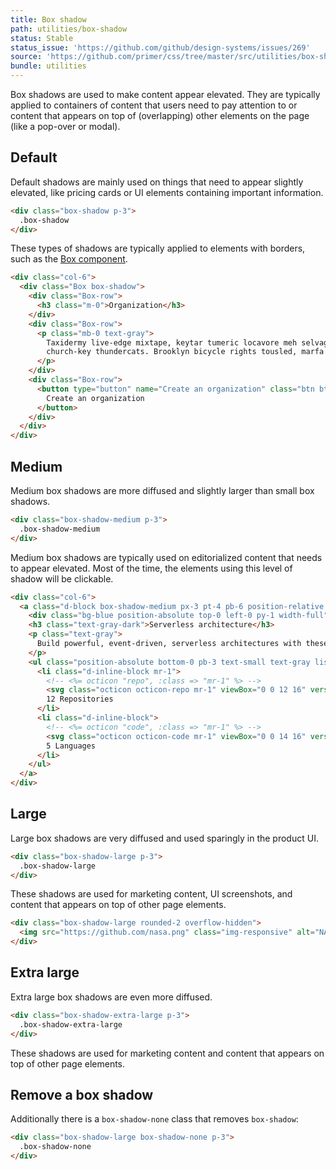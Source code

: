 ```yaml
---
title: Box shadow
path: utilities/box-shadow
status: Stable
status_issue: 'https://github.com/github/design-systems/issues/269'
source: 'https://github.com/primer/css/tree/master/src/utilities/box-shadow.scss'
bundle: utilities
---
```


Box shadows are used to make content appear elevated. They are typically applied to containers of content that users need to pay attention to or content that appears on top of (overlapping) other elements on the page (like a pop-over or modal).

## Default

Default shadows are mainly used on things that need to appear slightly elevated, like pricing cards or UI elements containing important information.

```html live
<div class="box-shadow p-3">
  .box-shadow
</div>
```

These types of shadows are typically applied to elements with borders, such as the [Box component](/components/box).

```html live
<div class="col-6">
  <div class="Box box-shadow">
    <div class="Box-row">
      <h3 class="m-0">Organization</h3>
    </div>
    <div class="Box-row">
      <p class="mb-0 text-gray">
        Taxidermy live-edge mixtape, keytar tumeric locavore meh selvage deep v letterpress vexillologist lo-fi tousled
        church-key thundercats. Brooklyn bicycle rights tousled, marfa actually.
      </p>
    </div>
    <div class="Box-row">
      <button type="button" name="Create an organization" class="btn btn-primary btn-block">
        Create an organization
      </button>
    </div>
  </div>
</div>
```

## Medium

Medium box shadows are more diffused and slightly larger than small box shadows.

```html live
<div class="box-shadow-medium p-3">
  .box-shadow-medium
</div>
```

Medium box shadows are typically used on editorialized content that needs to appear elevated. Most of the time, the elements using this level of shadow will be clickable.

```html live
<div class="col-6">
  <a class="d-block box-shadow-medium px-3 pt-4 pb-6 position-relative rounded-1 overflow-hidden no-underline" href="#">
    <div class="bg-blue position-absolute top-0 left-0 py-1 width-full"></div>
    <h3 class="text-gray-dark">Serverless architecture</h3>
    <p class="text-gray">
      Build powerful, event-driven, serverless architectures with these open-source libraries and frameworks.
    </p>
    <ul class="position-absolute bottom-0 pb-3 text-small text-gray list-style-none ">
      <li class="d-inline-block mr-1">
        <!-- <%= octicon "repo", :class => "mr-1" %> -->
        <svg class="octicon octicon-repo mr-1" viewBox="0 0 12 16" version="1.1" width="12" height="16" aria-hidden="true"><path fill-rule="evenodd" d="M4 9H3V8h1v1zm0-3H3v1h1V6zm0-2H3v1h1V4zm0-2H3v1h1V2zm8-1v12c0 .55-.45 1-1 1H6v2l-1.5-1.5L3 16v-2H1c-.55 0-1-.45-1-1V1c0-.55.45-1 1-1h10c.55 0 1 .45 1 1zm-1 10H1v2h2v-1h3v1h5v-2zm0-10H2v9h9V1z"></path></svg>
        12 Repositories
      </li>
      <li class="d-inline-block">
        <!-- <%= octicon "code", :class => "mr-1" %> -->
        <svg class="octicon octicon-code mr-1" viewBox="0 0 14 16" version="1.1" width="14" height="16" aria-hidden="true"><path fill-rule="evenodd" d="M9.5 3L8 4.5 11.5 8 8 11.5 9.5 13 14 8 9.5 3zm-5 0L0 8l4.5 5L6 11.5 2.5 8 6 4.5 4.5 3z"></path></svg>
        5 Languages
      </li>
    </ul>
  </a>
</div>
```

## Large

Large box shadows are very diffused and used sparingly in the product UI.

```html live
<div class="box-shadow-large p-3">
  .box-shadow-large
</div>
```

These shadows are used for marketing content, UI screenshots, and content that appears on top of other page elements.

```html live
<div class="box-shadow-large rounded-2 overflow-hidden">
  <img src="https://github.com/nasa.png" class="img-responsive" alt="NASA is on GitHub" />
</div>
```

## Extra large

Extra large box shadows are even more diffused.

```html live
<div class="box-shadow-extra-large p-3">
  .box-shadow-extra-large
</div>
```

These shadows are used for marketing content and content that appears on top of other page elements.

## Remove a box shadow

Additionally there is a `box-shadow-none` class that removes `box-shadow`:

```html live
<div class="box-shadow-large box-shadow-none p-3">
  .box-shadow-none
</div>
```
